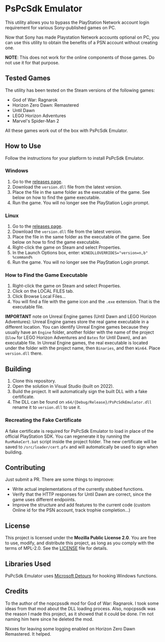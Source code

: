 # PsPcSdk Emulator
This utility allows you to bypass the PlayStation Network account login requirement for various Sony-published games on PC.

Now that Sony has made Playstation Network accounts optional on PC, you can use this utility to obtain the benefits of a PSN account without creating one.

__NOTE__: This does not work for the online components of those games. Do not use it for that purpose.

## Tested Games
The utility has been tested on the Steam versions of the following games:
- God of War: Ragnarok
- Horizon Zero Dawn: Remastered
- Until Dawn
- LEGO Horizon Adventures
- Marvel's Spider-Man 2

All these games work out of the box with PsPcSdk Emulator.

## How to Use
Follow the instructions for your platform to install PsPcSdk Emulator.

### Windows
1. Go to the [releases page](https://github.com/LNDF/PsPcSdkEmulator/releases/latest).
1. Download the `version.dll` file from the latest version.
1. Place the file in the same folder as the executable of the game. See below on how to find the game executable.
1. Run the game. You will no longer see the PlayStation Login prompt.

### Linux
1. Go to the [releases page](https://github.com/LNDF/PsPcSdkEmulator/releases/latest).
1. Download the `version.dll` file from the latest version.
1. Place the file in the same folder as the executable of the game. See below on how to find the game executable.
1. Right-click the game on Steam and select Properties.
1. In the Launch Options box, enter: `WINEDLLOVERRIDES="version=n,b" %command%`
1. Run the game. You will no longer see the PlayStation Login prompt.

### How to Find the Game Executable
1. Right-click the game on Steam and select Properties.
1. Click on the LOCAL FILES tab.
1. Click Browse Local Files...
1. You will find a file with the game icon and the `.exe` extension. That is the executable file.

__IMPORTANT__ note on Unreal Engine games (Until Dawn and LEGO Horizon Adventures): Unreal Engine games store the real game executable in a different location. You can identify Unreal Engine games because they usually have an `Engine` folder, another folder with the name of the project (`Glow` for LEGO Horizon Adventures and `Bates` for Until Dawn), and an executable file. In Unreal Engine games, the real executable is located under the folder with the project name, then `Binaries`, and then `Win64`. Place `version.dll` there.

## Building
1. Clone this repository.
1. Open the solution in Visual Studio (built on 2022).
1. Build the project. It will automatically sign the built DLL with a fake certificate.
1. The DLL can be found on `x64/{Debug/Release}/PsPcSdkEmulator.dll` rename it to `version.dll` to use it.

### Recreating the Fake Certificate
A fake certificate is required for PsPcSdk Emulator to load in place of the official PlayStation SDK. You can regenerate it by running the `RunMakeCert.bat` script inside the project folder. The new certificate will be saved to `/src/loader/cert.pfx` and will automatically be used to sign when building.

## Contributing
Just submit a PR. There are some things to improove:
* Write actual implementations of the currently stubbed functions.
* Verify that the HTTP responses for Until Dawn are correct, since the game uses different endpoints.
* Improve the structure and add features to the current code (custom Online id for the PSN account, track trophie completion...)

## License
This project is licensed under the **Mozilla Public License 2.0**.
You are free to use, modify, and distribute this project, as long as you comply with the terms of MPL-2.0.
See the [LICENSE](./LICENSE) file for details.

## Libraries Used
PsPcSdk Emulator uses [Microsoft Detours](https://github.com/microsoft/Detours) for hooking Windows functions.

## Credits
To the author of the nopcpssdk mod for God of War: Ragnarok. I took some ideas from that mod about the DLL loading process. Also, nopcpssdk was the reason I made this project, as it showed that it could be done. I'm not naming him here since he deleted the mod.

Nixxes for leaving some logging enabled on Horizon Zero Dawn Remastered. It helped.
